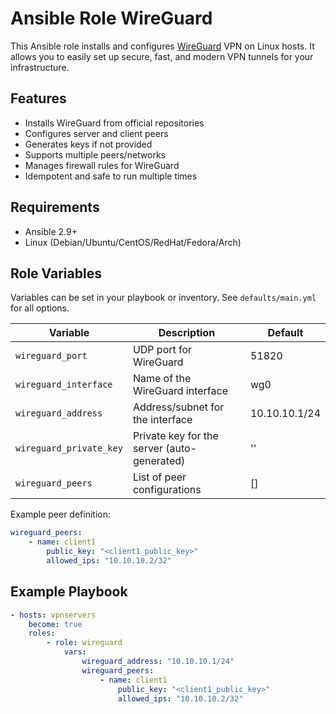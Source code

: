 # Ansible Role WireGuard

This Ansible role installs and configures [WireGuard](https://www.wireguard.com/) VPN on Linux hosts. It allows you to easily set up secure, fast, and modern VPN tunnels for your infrastructure.

## Features

-   Installs WireGuard from official repositories
-   Configures server and client peers
-   Generates keys if not provided
-   Supports multiple peers/networks
-   Manages firewall rules for WireGuard
-   Idempotent and safe to run multiple times

## Requirements

-   Ansible 2.9+
-   Linux (Debian/Ubuntu/CentOS/RedHat/Fedora/Arch)

## Role Variables

Variables can be set in your playbook or inventory. See `defaults/main.yml` for all options.

| Variable                | Description                                 | Default       |
| ----------------------- | ------------------------------------------- | ------------- |
| `wireguard_port`        | UDP port for WireGuard                      | 51820         |
| `wireguard_interface`   | Name of the WireGuard interface             | wg0           |
| `wireguard_address`     | Address/subnet for the interface            | 10.10.10.1/24 |
| `wireguard_private_key` | Private key for the server (auto-generated) | ''            |
| `wireguard_peers`       | List of peer configurations                 | []            |

Example peer definition:

```yaml
wireguard_peers:
    - name: client1
        public_key: "<client1_public_key>"
        allowed_ips: "10.10.10.2/32"
```

## Example Playbook

```yaml
- hosts: vpnservers
    become: true
    roles:
        - role: wireguard
            vars:
                wireguard_address: "10.10.10.1/24"
                wireguard_peers:
                    - name: client1
                        public_key: "<client1_public_key>"
                        allowed_ips: "10.10.10.2/32"
```

